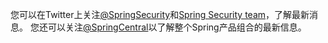 您可以在Twitter上关注[@SpringSecurity](https://twitter.com/SpringSecurity)和[Spring Security team](https://twitter.com/SpringSecurity/lists/team)，了解最新消息。 您还可以关注[@SpringCentral](https://twitter.com/SpringCentral)以了解整个Spring产品组合的最新信息。

